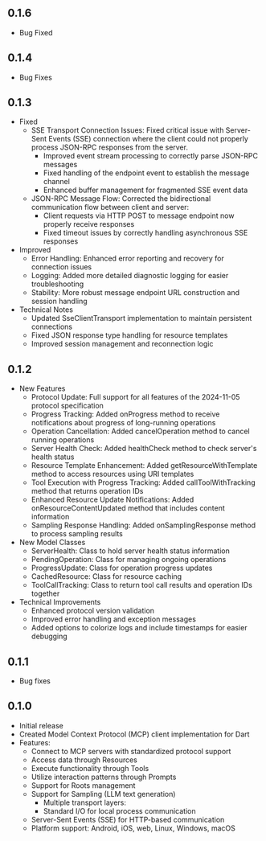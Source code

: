 ## 0.1.6

* Bug Fixed

## 0.1.4

* Bug Fixes

## 0.1.3

* Fixed
    * SSE Transport Connection Issues: Fixed critical issue with Server-Sent Events (SSE) connection where the client could not properly process JSON-RPC responses from the server.
      * Improved event stream processing to correctly parse JSON-RPC messages
      * Fixed handling of the endpoint event to establish the message channel
      * Enhanced buffer management for fragmented SSE event data
    * JSON-RPC Message Flow: Corrected the bidirectional communication flow between client and server:
      * Client requests via HTTP POST to message endpoint now properly receive responses
      * Fixed timeout issues by correctly handling asynchronous SSE responses
* Improved
    * Error Handling: Enhanced error reporting and recovery for connection issues
    * Logging: Added more detailed diagnostic logging for easier troubleshooting
    * Stability: More robust message endpoint URL construction and session handling
* Technical Notes
    * Updated SseClientTransport implementation to maintain persistent connections
    * Fixed JSON response type handling for resource templates
    * Improved session management and reconnection logic

## 0.1.2

* New Features
    * Protocol Update: Full support for all features of the 2024-11-05 protocol specification
    * Progress Tracking: Added onProgress method to receive notifications about progress of long-running operations
    * Operation Cancellation: Added cancelOperation method to cancel running operations
    * Server Health Check: Added healthCheck method to check server's health status
    * Resource Template Enhancement: Added getResourceWithTemplate method to access resources using URI templates
    * Tool Execution with Progress Tracking: Added callToolWithTracking method that returns operation IDs
    * Enhanced Resource Update Notifications: Added onResourceContentUpdated method that includes content information
    * Sampling Response Handling: Added onSamplingResponse method to process sampling results
* New Model Classes
    * ServerHealth: Class to hold server health status information
    * PendingOperation: Class for managing ongoing operations
    * ProgressUpdate: Class for operation progress updates
    * CachedResource: Class for resource caching
    * ToolCallTracking: Class to return tool call results and operation IDs together
* Technical Improvements
    * Enhanced protocol version validation
    * Improved error handling and exception messages
    * Added options to colorize logs and include timestamps for easier debugging

## 0.1.1

* Bug fixes

## 0.1.0

* Initial release
* Created Model Context Protocol (MCP) client implementation for Dart
* Features:
    * Connect to MCP servers with standardized protocol support
    * Access data through Resources
    * Execute functionality through Tools
    * Utilize interaction patterns through Prompts
    * Support for Roots management
    * Support for Sampling (LLM text generation)
        * Multiple transport layers:
        * Standard I/O for local process communication
    * Server-Sent Events (SSE) for HTTP-based communication
    * Platform support: Android, iOS, web, Linux, Windows, macOS